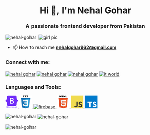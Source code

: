 <h1 align="center">Hi 👋, I'm Nehal Gohar</h1>
<h3 align="center">A passionate frontend developer from Pakistan</h3>
<img align="right" width="400" alt="girl pic" src="https://cdn.dribbble.com/users/1364029/screenshots/16093268/media/68e82a7fb4904614a9066d6b540c14b2.gif">

<p align="left"> <img src="https://komarev.com/ghpvc/?username=nehal-gohar&label=Profile%20views&color=0e75b6&style=flat" alt="nehal-gohar" /> </p>

- 📫 How to reach me **nehalgohar962@gmail.com**

<h3 align="left">Connect with me:</h3>
<p align="left">
<a href="https://linkedin.com/in/nehal gohar" target="blank"><img align="center" src="https://raw.githubusercontent.com/rahuldkjain/github-profile-readme-generator/master/src/images/icons/Social/linked-in-alt.svg" alt="nehal gohar" height="30" width="40" /></a>
<a href="https://fb.com/nehal gohar" target="blank"><img align="center" src="https://raw.githubusercontent.com/rahuldkjain/github-profile-readme-generator/master/src/images/icons/Social/facebook.svg" alt="nehal gohar" height="30" width="40" /></a>
<a href="https://instagram.com/nehal gohar" target="blank"><img align="center" src="https://raw.githubusercontent.com/rahuldkjain/github-profile-readme-generator/master/src/images/icons/Social/instagram.svg" alt="nehal gohar" height="30" width="40" /></a>
<a href="https://www.youtube.com/c/it world" target="blank"><img align="center" src="https://raw.githubusercontent.com/rahuldkjain/github-profile-readme-generator/master/src/images/icons/Social/youtube.svg" alt="it world" height="30" width="40" /></a>
</p>

<h3 align="left">Languages and Tools:</h3>
<p align="left"> <a href="https://getbootstrap.com" target="_blank" rel="noreferrer"> <img src="https://raw.githubusercontent.com/devicons/devicon/master/icons/bootstrap/bootstrap-plain-wordmark.svg" alt="bootstrap" width="40" height="40"/> </a> <a href="https://www.w3schools.com/css/" target="_blank" rel="noreferrer"> <img src="https://raw.githubusercontent.com/devicons/devicon/master/icons/css3/css3-original-wordmark.svg" alt="css3" width="40" height="40"/> </a> <a href="https://firebase.google.com/" target="_blank" rel="noreferrer"> <img src="https://www.vectorlogo.zone/logos/firebase/firebase-icon.svg" alt="firebase" width="40" height="40"/> </a> <a href="https://www.w3.org/html/" target="_blank" rel="noreferrer"> <img src="https://raw.githubusercontent.com/devicons/devicon/master/icons/html5/html5-original-wordmark.svg" alt="html5" width="40" height="40"/> </a> <a href="https://developer.mozilla.org/en-US/docs/Web/JavaScript" target="_blank" rel="noreferrer"> <img src="https://raw.githubusercontent.com/devicons/devicon/master/icons/javascript/javascript-original.svg" alt="javascript" width="40" height="40"/> </a> <a href="https://www.typescriptlang.org/" target="_blank" rel="noreferrer"> <img src="https://raw.githubusercontent.com/devicons/devicon/master/icons/typescript/typescript-original.svg" alt="typescript" width="40" height="40"/> </a> </p>

<p><img align="left" src="https://github-readme-stats.vercel.app/api/top-langs?username=nehal-gohar&show_icons=true&locale=en&layout=compact" alt="nehal-gohar" /></p>

<p>&nbsp;<img align="center" src="https://github-readme-stats.vercel.app/api?username=nehal-gohar&show_icons=true&locale=en" alt="nehal-gohar" /></p>

<p><img align="center" src="https://github-readme-streak-stats.herokuapp.com/?user=nehal-gohar&" alt="nehal-gohar" /></p>

